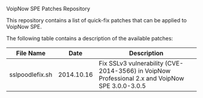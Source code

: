 VoipNow SPE Patches Repository

This repository contains a list of quick-fix patches that can be applied to VoipNow SPE. 

The following table contains a description of the available patches:

|File Name|Date|Description|
|---------|----|-----------|
|sslpoodlefix.sh|2014.10.16|Fix SSLv3 vulnerability (CVE-2014-3566) in VoipNow Professional 2.x and VoipNow SPE 3.0.0-3.0.5|
